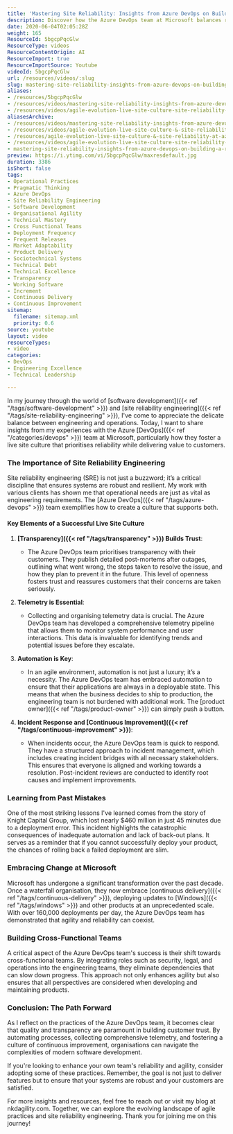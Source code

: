```yaml
---
title: 'Mastering Site Reliability: Insights from Azure DevOps on Building a Resilient Live Site Culture'
description: Discover how the Azure DevOps team at Microsoft balances reliability and agility in software development. Learn key SRE practices to enhance your team's performance!
date: 2020-06-04T02:05:28Z
weight: 165
ResourceId: 5bgcpPqcGlw
ResourceType: videos
ResourceContentOrigin: AI
ResourceImport: true
ResourceImportSource: Youtube
videoId: 5bgcpPqcGlw
url: /resources/videos/:slug
slug: mastering-site-reliability-insights-from-azure-devops-on-building-a-resilient-live-site-culture
aliases:
- /resources/5bgcpPqcGlw
- /resources/videos/mastering-site-reliability-insights-from-azure-devops-on-building-a-resilient-live-site-culture
- /resources/videos/agile-evolution-live-site-culture-site-reliability-at-azure-devops
aliasesArchive:
- /resources/videos/mastering-site-reliability-insights-from-azure-devops-on-building-a-resilient-live-site-culture
- /resources/videos/agile-evolution-live-site-culture-&-site-reliability-at-azure-devops
- /resources/agile-evolution-live-site-culture-&-site-reliability-at-azure-devops
- /resources/videos/agile-evolution-live-site-culture-site-reliability-at-azure-devops
- mastering-site-reliability-insights-from-azure-devops-on-building-a-resilient-live-site-culture
preview: https://i.ytimg.com/vi/5bgcpPqcGlw/maxresdefault.jpg
duration: 3386
isShort: false
tags:
- Operational Practices
- Pragmatic Thinking
- Azure DevOps
- Site Reliability Engineering
- Software Development
- Organisational Agility
- Technical Mastery
- Cross Functional Teams
- Deployment Frequency
- Frequent Releases
- Market Adaptability
- Product Delivery
- Sociotechnical Systems
- Technical Debt
- Technical Excellence
- Transparency
- Working Software
- Increment
- Continuous Delivery
- Continuous Improvement
sitemap:
  filename: sitemap.xml
  priority: 0.6
source: youtube
layout: video
resourceTypes:
- video
categories:
- DevOps
- Engineering Excellence
- Technical Leadership

---
```

In my journey through the world of [software development]({{< ref "/tags/software-development" >}}) and [site reliability engineering]({{< ref "/tags/site-reliability-engineering" >}}), I've come to appreciate the delicate balance between engineering and operations. Today, I want to share insights from my experiences with the Azure [DevOps]({{< ref "/categories/devops" >}}) team at Microsoft, particularly how they foster a live site culture that prioritises reliability while delivering value to customers.

### The Importance of Site Reliability Engineering

Site reliability engineering (SRE) is not just a buzzword; it’s a critical discipline that ensures systems are robust and resilient. My work with various clients has shown me that operational needs are just as vital as engineering requirements. The [Azure DevOps]({{< ref "/tags/azure-devops" >}}) team exemplifies how to create a culture that supports both.

#### Key Elements of a Successful Live Site Culture

1. **[Transparency]({{< ref "/tags/transparency" >}}) Builds Trust**: 
   - The Azure DevOps team prioritises transparency with their customers. They publish detailed post-mortems after outages, outlining what went wrong, the steps taken to resolve the issue, and how they plan to prevent it in the future. This level of openness fosters trust and reassures customers that their concerns are taken seriously.

2. **Telemetry is Essential**: 
   - Collecting and organising telemetry data is crucial. The Azure DevOps team has developed a comprehensive telemetry pipeline that allows them to monitor system performance and user interactions. This data is invaluable for identifying trends and potential issues before they escalate.

3. **Automation is Key**: 
   - In an agile environment, automation is not just a luxury; it’s a necessity. The Azure DevOps team has embraced automation to ensure that their applications are always in a deployable state. This means that when the business decides to ship to production, the engineering team is not burdened with additional work. The [product owner]({{< ref "/tags/product-owner" >}}) can simply push a button.

4. **Incident Response and [Continuous Improvement]({{< ref "/tags/continuous-improvement" >}})**: 
   - When incidents occur, the Azure DevOps team is quick to respond. They have a structured approach to incident management, which includes creating incident bridges with all necessary stakeholders. This ensures that everyone is aligned and working towards a resolution. Post-incident reviews are conducted to identify root causes and implement improvements.

### Learning from Past Mistakes

One of the most striking lessons I've learned comes from the story of Knight Capital Group, which lost nearly $460 million in just 45 minutes due to a deployment error. This incident highlights the catastrophic consequences of inadequate automation and lack of back-out plans. It serves as a reminder that if you cannot successfully deploy your product, the chances of rolling back a failed deployment are slim.

### Embracing Change at Microsoft

Microsoft has undergone a significant transformation over the past decade. Once a waterfall organisation, they now embrace [continuous delivery]({{< ref "/tags/continuous-delivery" >}}), deploying updates to [Windows]({{< ref "/tags/windows" >}}) and other products at an unprecedented scale. With over 160,000 deployments per day, the Azure DevOps team has demonstrated that agility and reliability can coexist.

### Building Cross-Functional Teams

A critical aspect of the Azure DevOps team's success is their shift towards cross-functional teams. By integrating roles such as security, legal, and operations into the engineering teams, they eliminate dependencies that can slow down progress. This approach not only enhances agility but also ensures that all perspectives are considered when developing and maintaining products.

### Conclusion: The Path Forward

As I reflect on the practices of the Azure DevOps team, it becomes clear that quality and transparency are paramount in building customer trust. By automating processes, collecting comprehensive telemetry, and fostering a culture of continuous improvement, organisations can navigate the complexities of modern software development.

If you're looking to enhance your own team's reliability and agility, consider adopting some of these practices. Remember, the goal is not just to deliver features but to ensure that your systems are robust and your customers are satisfied.

For more insights and resources, feel free to reach out or visit my blog at nkdagility.com. Together, we can explore the evolving landscape of agile practices and site reliability engineering. Thank you for joining me on this journey!

